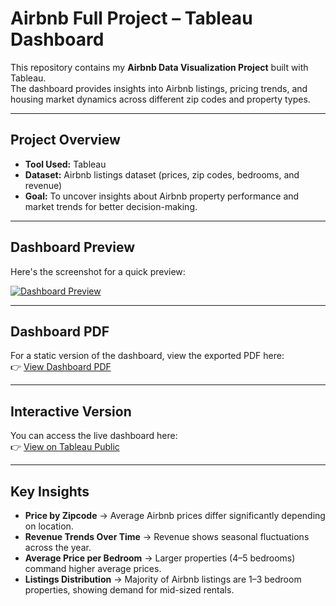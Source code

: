 # Airbnb Full Project – Tableau Dashboard

This repository contains my **Airbnb Data Visualization Project** built with Tableau.  
The dashboard provides insights into Airbnb listings, pricing trends, and housing market dynamics across different zip codes and property types.

---

## Project Overview
- **Tool Used:** Tableau  
- **Dataset:** Airbnb listings dataset (prices, zip codes, bedrooms, and revenue)  
- **Goal:** To uncover insights about Airbnb property performance and market trends for better decision-making.  

---

## Dashboard Preview
Here's the screenshot for a quick preview:

[![Dashboard Preview](images/dashboard-preview.png)](https://drive.google.com/file/d/149YTU67HLs2l-jcMXONrVf9uWoX1Zx8-/view?usp=drive_link)

---

## Dashboard PDF
For a static version of the dashboard, view the exported PDF here:  
👉 [View Dashboard PDF](https://drive.google.com/file/d/19jYRyPAxYMOYg8nzIkCaXWyPatU4giui/view?usp=sharing)

---

## Interactive Version 
You can access the live dashboard here:  
👉 [View on Tableau Public](https://public.tableau.com/app/profile/irish.danielle.santos/viz/shared/H9J342QT6)



---

## Key Insights
- **Price by Zipcode** → Average Airbnb prices differ significantly depending on location.  
- **Revenue Trends Over Time** → Revenue shows seasonal fluctuations across the year.  
- **Average Price per Bedroom** → Larger properties (4–5 bedrooms) command higher average prices.  
- **Listings Distribution** → Majority of Airbnb listings are 1–3 bedroom properties, showing demand for mid-sized rentals.  


